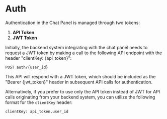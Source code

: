 # Auth

Authentication in the Chat Panel is managed through two tokens:

1. **API Token**
2. **JWT Token**

Initially, the backend system integrating with the chat panel needs to request a JWT token by making a call to the following API endpoint with the header "clientKey: {api_token}":

```plaintext
POST auth/{user_id}
```

This API will respond with a JWT token, which should be included as the "Bearer {jwt_token}" header in subsequent API calls for authentication.

Alternatively, if you prefer to use only the API token instead of JWT for API calls originating from your backend system, you can utilize the following format for the `clientKey` header:

```plaintext
clientKey: api_token.user_id
```
